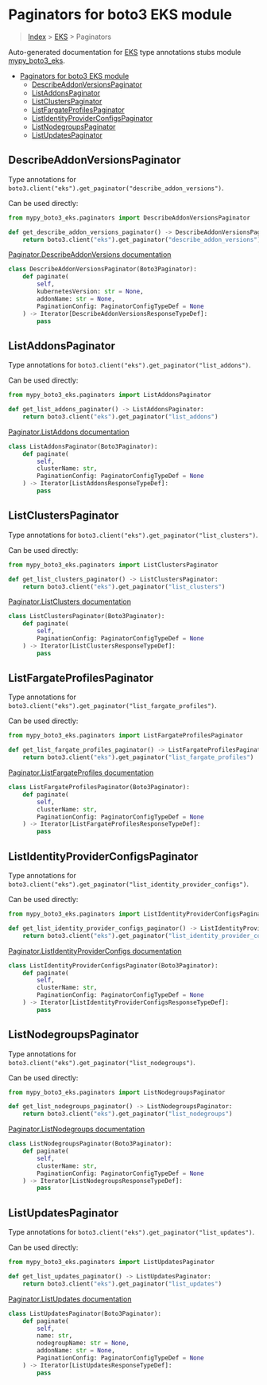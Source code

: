 # Paginators for boto3 EKS module

> [Index](../index.md) > [EKS](./index.md) > Paginators

Auto-generated documentation for [EKS](https://boto3.amazonaws.com/v1/documentation/api/latest/reference/services/eks.html#EKS)
type annotations stubs module [mypy_boto3_eks](https://pypi.org/project/mypy-boto3-eks/).

- [Paginators for boto3 EKS module](#paginators-for-boto3-eks-module)
  - [DescribeAddonVersionsPaginator](#describeaddonversionspaginator)
  - [ListAddonsPaginator](#listaddonspaginator)
  - [ListClustersPaginator](#listclusterspaginator)
  - [ListFargateProfilesPaginator](#listfargateprofilespaginator)
  - [ListIdentityProviderConfigsPaginator](#listidentityproviderconfigspaginator)
  - [ListNodegroupsPaginator](#listnodegroupspaginator)
  - [ListUpdatesPaginator](#listupdatespaginator)

## DescribeAddonVersionsPaginator

Type annotations for `boto3.client("eks").get_paginator("describe_addon_versions")`.

Can be used directly:

```python
from mypy_boto3_eks.paginators import DescribeAddonVersionsPaginator

def get_describe_addon_versions_paginator() -> DescribeAddonVersionsPaginator:
    return boto3.client("eks").get_paginator("describe_addon_versions")
```

[Paginator.DescribeAddonVersions documentation](https://boto3.amazonaws.com/v1/documentation/api/latest/reference/services/eks.html#EKS.Paginator.DescribeAddonVersions)

```python
class DescribeAddonVersionsPaginator(Boto3Paginator):
    def paginate(
        self,
        kubernetesVersion: str = None,
        addonName: str = None,
        PaginationConfig: PaginatorConfigTypeDef = None
    ) -> Iterator[DescribeAddonVersionsResponseTypeDef]:
        pass
```
## ListAddonsPaginator

Type annotations for `boto3.client("eks").get_paginator("list_addons")`.

Can be used directly:

```python
from mypy_boto3_eks.paginators import ListAddonsPaginator

def get_list_addons_paginator() -> ListAddonsPaginator:
    return boto3.client("eks").get_paginator("list_addons")
```

[Paginator.ListAddons documentation](https://boto3.amazonaws.com/v1/documentation/api/latest/reference/services/eks.html#EKS.Paginator.ListAddons)

```python
class ListAddonsPaginator(Boto3Paginator):
    def paginate(
        self,
        clusterName: str,
        PaginationConfig: PaginatorConfigTypeDef = None
    ) -> Iterator[ListAddonsResponseTypeDef]:
        pass
```
## ListClustersPaginator

Type annotations for `boto3.client("eks").get_paginator("list_clusters")`.

Can be used directly:

```python
from mypy_boto3_eks.paginators import ListClustersPaginator

def get_list_clusters_paginator() -> ListClustersPaginator:
    return boto3.client("eks").get_paginator("list_clusters")
```

[Paginator.ListClusters documentation](https://boto3.amazonaws.com/v1/documentation/api/latest/reference/services/eks.html#EKS.Paginator.ListClusters)

```python
class ListClustersPaginator(Boto3Paginator):
    def paginate(
        self,
        PaginationConfig: PaginatorConfigTypeDef = None
    ) -> Iterator[ListClustersResponseTypeDef]:
        pass
```
## ListFargateProfilesPaginator

Type annotations for `boto3.client("eks").get_paginator("list_fargate_profiles")`.

Can be used directly:

```python
from mypy_boto3_eks.paginators import ListFargateProfilesPaginator

def get_list_fargate_profiles_paginator() -> ListFargateProfilesPaginator:
    return boto3.client("eks").get_paginator("list_fargate_profiles")
```

[Paginator.ListFargateProfiles documentation](https://boto3.amazonaws.com/v1/documentation/api/latest/reference/services/eks.html#EKS.Paginator.ListFargateProfiles)

```python
class ListFargateProfilesPaginator(Boto3Paginator):
    def paginate(
        self,
        clusterName: str,
        PaginationConfig: PaginatorConfigTypeDef = None
    ) -> Iterator[ListFargateProfilesResponseTypeDef]:
        pass
```
## ListIdentityProviderConfigsPaginator

Type annotations for `boto3.client("eks").get_paginator("list_identity_provider_configs")`.

Can be used directly:

```python
from mypy_boto3_eks.paginators import ListIdentityProviderConfigsPaginator

def get_list_identity_provider_configs_paginator() -> ListIdentityProviderConfigsPaginator:
    return boto3.client("eks").get_paginator("list_identity_provider_configs")
```

[Paginator.ListIdentityProviderConfigs documentation](https://boto3.amazonaws.com/v1/documentation/api/latest/reference/services/eks.html#EKS.Paginator.ListIdentityProviderConfigs)

```python
class ListIdentityProviderConfigsPaginator(Boto3Paginator):
    def paginate(
        self,
        clusterName: str,
        PaginationConfig: PaginatorConfigTypeDef = None
    ) -> Iterator[ListIdentityProviderConfigsResponseTypeDef]:
        pass
```
## ListNodegroupsPaginator

Type annotations for `boto3.client("eks").get_paginator("list_nodegroups")`.

Can be used directly:

```python
from mypy_boto3_eks.paginators import ListNodegroupsPaginator

def get_list_nodegroups_paginator() -> ListNodegroupsPaginator:
    return boto3.client("eks").get_paginator("list_nodegroups")
```

[Paginator.ListNodegroups documentation](https://boto3.amazonaws.com/v1/documentation/api/latest/reference/services/eks.html#EKS.Paginator.ListNodegroups)

```python
class ListNodegroupsPaginator(Boto3Paginator):
    def paginate(
        self,
        clusterName: str,
        PaginationConfig: PaginatorConfigTypeDef = None
    ) -> Iterator[ListNodegroupsResponseTypeDef]:
        pass
```
## ListUpdatesPaginator

Type annotations for `boto3.client("eks").get_paginator("list_updates")`.

Can be used directly:

```python
from mypy_boto3_eks.paginators import ListUpdatesPaginator

def get_list_updates_paginator() -> ListUpdatesPaginator:
    return boto3.client("eks").get_paginator("list_updates")
```

[Paginator.ListUpdates documentation](https://boto3.amazonaws.com/v1/documentation/api/latest/reference/services/eks.html#EKS.Paginator.ListUpdates)

```python
class ListUpdatesPaginator(Boto3Paginator):
    def paginate(
        self,
        name: str,
        nodegroupName: str = None,
        addonName: str = None,
        PaginationConfig: PaginatorConfigTypeDef = None
    ) -> Iterator[ListUpdatesResponseTypeDef]:
        pass
```